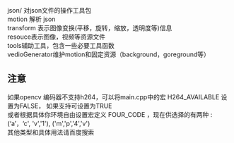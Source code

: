 json/ 对json文件的操作工具包  
motion 解析 json  
transform 表示图像变换(平移，旋转，缩放，透明度等)信息  
resouce表示图像，视频等资源文件  
tools辅助工具，包含一些必要工具函数  
vedioGenerator维护motion和固定资源（background，goreground等）   
## 注意
如果opencv 编码器不支持h264，可以将main.cpp中的宏 H264_AVAILABLE 设置为FALSE， 如果支持可设置为TRUE  
或者根据具体你环境自由设置宏定义 FOUR_CODE ，现在供选择的有两种 :(‘a’，‘c', 'v','1'), ('m','p','4','v')  
其他类型和具体用法请百度搜索  

